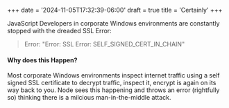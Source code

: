 +++
date = '2024-11-05T17:32:39-06:00'
draft = true
title = 'Certainly'
+++

JavaScript Developers in corporate Windows environments are constantly stopped with the dreaded SSL Error:

> Error: "Error: SSL Error: SELF_SIGNED_CERT_IN_CHAIN"


#### Why does this Happen?

Most corporate Windows environments inspect internet traffic using a self signed SSL certificate to decrypt traffic, inspect it, encrypt is again on its way back to you. Node sees this happening and throws an error (rightfully so) thinking there is a milcious man-in-the-middle attack.


